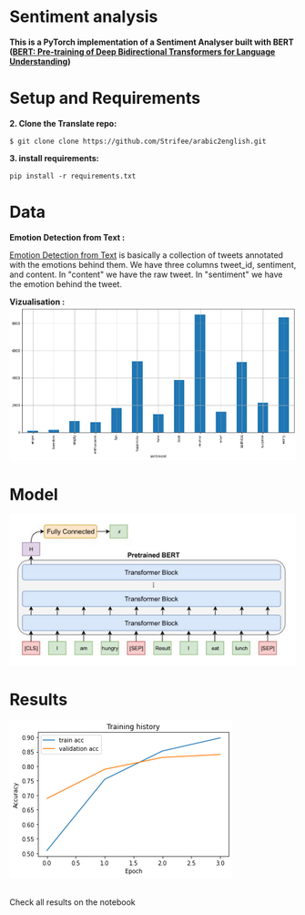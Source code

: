 # Sentiment analysis

**This is a PyTorch implementation of a Sentiment Analyser built with BERT ([BERT: Pre-training of Deep Bidirectional Transformers for
Language Understanding](https://arxiv.org/pdf/1810.04805.pdf))**

# Setup and Requirements

**2. Clone the Translate repo:**
```
$ git clone clone https://github.com/Strifee/arabic2english.git
```
**3. install requirements:**
```
pip install -r requirements.txt
```

# Data

**Emotion Detection from Text :**

[Emotion Detection from Text](https://www.kaggle.com/pashupatigupta/emotion-detection-from-text) is basically a collection of tweets annotated with the emotions behind them. We have three columns tweet_id, sentiment, and content. In "content" we have the raw tweet. In "sentiment" we have the emotion behind the tweet.

**Vizualisation :**
![image](img/output1.png)
<br/>


# Model
![image](img/bert.png)
<br/>

# Results
![image](img/output2.png)

<br/>
Check all results on the notebook
